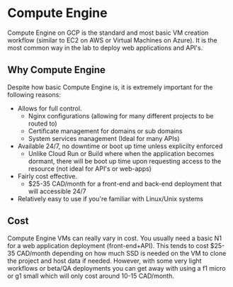 # Compute Engine

Compute Engine on GCP is the standard and most basic VM creation workflow (similar to EC2 on AWS or Virtual Machines on Azure). It is the most common way in the lab to deploy web applications and API's.

## Why Compute Engine

Despite how basic Compute Engine is, it is extremely important for the following reasons:

- Allows for full control.
	- Nginx configurations (allowing for many different projects to be routed to)
	- Certificate management for domains or sub domains
	- System services management (Ideal for many APIs)
- Available 24/7, no downtime or boot up time unless explicilty enforced
	- Unlike Cloud Run or Build where when the application becomes dormant, there will be boot up time upon requesting access to the resource (not ideal for API's or web-apps)
- Fairly cost effective. 
	- $25-35 CAD/month for a front-end and back-end deployment that will accessible 24/7
- Relatively easy to use if you're familiar with Linux/Unix systems


## Cost

Compute Engine VMs can really vary in cost. You usually need a basic N1 for a web application deployment (front-end+API). This tends to cost $25-35 CAD/month depending on how much SSD is needed on the VM to clone the project and host data if needed. However, with some very light workflows or beta/QA deployments you can get away with using a f1 micro or g1 small which will only cost around 10-15 CAD/month.

